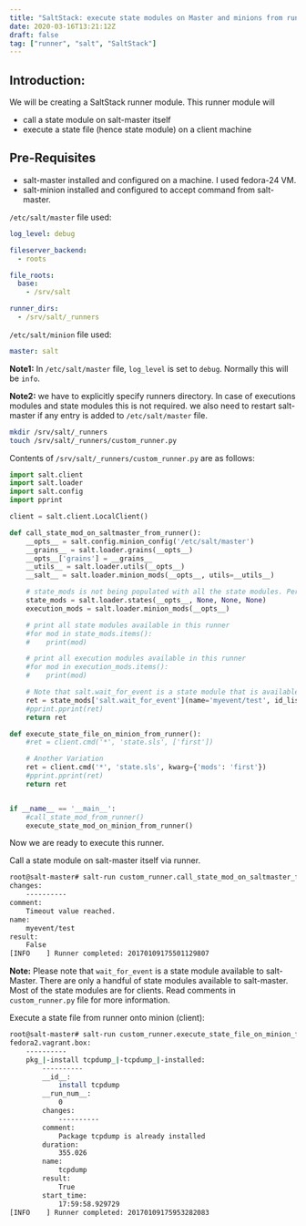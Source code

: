 ```yaml
---
title: "SaltStack: execute state modules on Master and minions from runner"
date: 2020-03-16T13:21:12Z
draft: false
tag: ["runner", "salt", "SaltStack"]
---
```


## Introduction:
We will be creating a SaltStack runner module. This runner module will

* call a state module on salt-master itself
* execute a state file (hence state module) on a client machine

## Pre-Requisites
* salt-master installed and configured on a machine. I used fedora-24 VM.
* salt-minion installed and configured to accept command from salt-master.

`/etc/salt/master` file used:
```yaml
log_level: debug

fileserver_backend:
  - roots

file_roots:
  base:
    - /srv/salt

runner_dirs:
  - /srv/salt/_runners
```
`/etc/salt/minion` file used:
```yaml
master: salt
```
**Note1:** In `/etc/salt/master` file, `log_level` is set to `debug`. Normally this will be `info`.

**Note2:** we have to explicitly specify runners directory. In case of executions modules and state modules this is not required. we also need to restart salt-master if any entry is added to `/etc/salt/master` file.

```bash
mkdir /srv/salt/_runners
touch /srv/salt/_runners/custom_runner.py
```
Contents of `/srv/salt/_runners/custom_runner.py` are as follows:
```python
import salt.client
import salt.loader
import salt.config
import pprint

client = salt.client.LocalClient()

def call_state_mod_on_saltmaster_from_runner():
    __opts__ = salt.config.minion_config('/etc/salt/master')
    __grains__ = salt.loader.grains(__opts__)
    __opts__['grains'] = __grains__
    __utils__ = salt.loader.utils(__opts__)
    __salt__ = salt.loader.minion_mods(__opts__, utils=__utils__)

    # state_mods is not being populated with all the state modules. Perhaps arguments need to be set.
    state_mods = salt.loader.states(__opts__, None, None, None)
    execution_mods = salt.loader.minion_mods(__opts__)

    # print all state modules available in this runner
    #for mod in state_mods.items():
    #    print(mod)

    # print all execution modules available in this runner
    #for mod in execution_mods.items():
    #    print(mod)

    # Note that salt.wait_for_event is a state module that is available. But pkg.installed state module is not available.
    ret = state_mods['salt.wait_for_event'](name='myevent/test', id_list=['fedora'], timeout=10)
    #pprint.pprint(ret)
    return ret

def execute_state_file_on_minion_from_runner():
    #ret = client.cmd('*', 'state.sls', ['first'])

    # Another Variation
    ret = client.cmd('*', 'state.sls', kwarg={'mods': 'first'})
    #pprint.pprint(ret)
    return ret


if __name__ == '__main__':
    #call_state_mod_from_runner()
    execute_state_mod_on_minion_from_runner()
```

Now we are ready to execute this runner.

Call a state module on salt-master itself via runner.

```bash
root@salt-master# salt-run custom_runner.call_state_mod_on_saltmaster_from_runner
changes:
    ----------
comment:
    Timeout value reached.
name:
    myevent/test
result:
    False
[INFO    ] Runner completed: 20170109175501129807
```
**Note:** Please note that `wait_for_event` is a state module available to salt-Master. There are only a handful of state modules available to salt-master. Most of the state modules are for clients. Read comments in `custom_runner.py` file for more information.

Execute a state file from runner onto minion (client):
```bash
root@salt-master# salt-run custom_runner.execute_state_file_on_minion_from_runner
fedora2.vagrant.box:
    ----------
    pkg_|-install tcpdump_|-tcpdump_|-installed:
        ----------
        __id__:
            install tcpdump
        __run_num__:
            0
        changes:
            ----------
        comment:
            Package tcpdump is already installed
        duration:
            355.026
        name:
            tcpdump
        result:
            True
        start_time:
            17:59:58.929729
[INFO    ] Runner completed: 20170109175953282083
```

